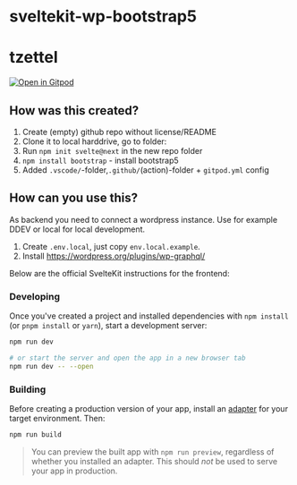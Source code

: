 # sveltekit-wp-bootstrap5

# tzettel

[![Open in Gitpod](https://gitpod.io/button/open-in-gitpod.svg)](https://gitpod.io/#https://github.com/mandrasch/sveltekit-wp-bootstrap5)

## How was this created?

1. Create (empty) github repo without license/README
1. Clone it to local harddrive, go to folder:
1. Run `npm init svelte@next` in the new repo folder
1. `npm install bootstrap` - install bootstrap5
1. Added `.vscode/`-folder,`.github/`(action)-folder + `gitpod.yml` config

## How can you use this?

As backend you need to connect a wordpress instance. Use for example DDEV or local for local development.

1. Create `.env.local`, just copy `env.local.example`.
1. Install https://wordpress.org/plugins/wp-graphql/

Below are the official SvelteKit instructions for the frontend:

### Developing

Once you've created a project and installed dependencies with `npm install` (or `pnpm install` or `yarn`), start a development server:

```bash
npm run dev

# or start the server and open the app in a new browser tab
npm run dev -- --open
```

### Building

Before creating a production version of your app, install an [adapter](https://kit.svelte.dev/docs#adapters) for your target environment. Then:

```bash
npm run build
```

> You can preview the built app with `npm run preview`, regardless of whether you installed an adapter. This should _not_ be used to serve your app in production.
